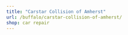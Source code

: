 ```yaml
---
title: "Carstar Collision of Amherst"
url: /buffalo/carstar-collision-of-amherst/
shop: car repair
---
```


